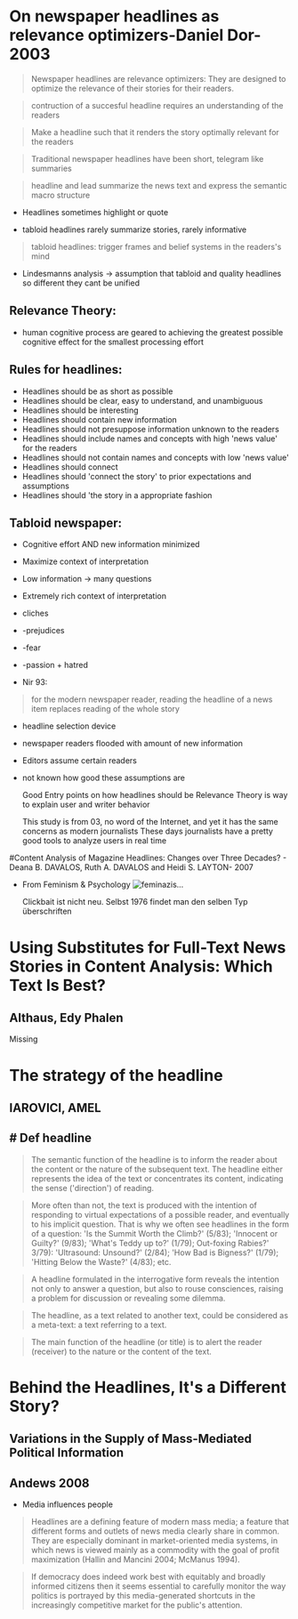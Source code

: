 # On newspaper headlines as relevance optimizers-Daniel Dor- 2003

>Newspaper headlines are relevance optimizers: They are designed to optimize the relevance of their stories for their readers.

>contruction of a succesful headline requires an understanding of the readers

>Make a headline such that it renders the story optimally relevant for the readers

>Traditional newspaper headlines have been short, telegram like summaries

>headline and lead summarize the news text and express the semantic macro structure

-  Headlines sometimes highlight or quote

- tabloid headlines rarely summarize stories, rarely informative

>tabloid headlines: trigger frames and belief systems in the readers's mind

- Lindesmanns analysis -> assumption that tabloid and quality headlines so different they cant be unified

##  Relevance Theory:
- human cognitive process are geared to achieving the greatest possible cognitive effect for the smallest processing effort

## Rules for headlines:
- Headlines should be as short as possible
- Headlines should be clear, easy to understand, and unambiguous
- Headlines should be interesting
- Headlines should contain new information
- Headlines should not presuppose information unknown to the readers
- Headlines should include names and concepts with high 'news value' for the readers
- Headlines should not contain names and concepts with low 'news value'
- Headlines should connect
- Headlines should 'connect the story' to prior expectations and assumptions
- Headlines should 'the story in a appropriate fashion

## Tabloid newspaper:
- Cognitive effort AND new information minimized
- Maximize context of interpretation
- Low information -> many questions
- Extremely rich context of interpretation
- cliches
- -prejudices
- -fear
- -passion + hatred

- Nir 93:
>for the modern newspaper reader, reading the headline of a news item replaces reading of the whole story

- headline selection device

- newspaper readers flooded with amount of new information

- Editors assume certain readers

- not known how good these assumptions are

    Good Entry points on how headlines should be
    Relevance Theory is way to explain user and writer behavior

    This study is from 03, no word of the Internet, and yet it has the same concerns as modern journalists
    These days journalists have a pretty good tools to analyze users in real time

#Content Analysis of Magazine Headlines: Changes over Three Decades? - Deana B. DAVALOS, Ruth A. DAVALOS and Heidi S. LAYTON- 2007

- From Feminism & Psychology
![feminazis...](/home/sebastiankopsel/Dropbox/Bachelor/thesis/notes-cites-thoughts/images/women-magazine-clickbait.png)

    Clickbait ist nicht neu. Selbst 1976 findet man den selben Typ überschriften

# Using Substitutes for Full-Text News Stories in Content Analysis: Which Text Is Best?
## Althaus, Edy Phalen
Missing
# The strategy of the headline
## IAROVICI, AMEL
## # Def headline
> The semantic function of the headline is to inform the reader about the content or the nature of the subsequent text. The headline either represents the idea of the text or concentrates its content, indicating the sense ('direction') of reading.
>

> More often than not, the text is produced with the intention of responding to virtual expectations of a possible reader, and eventually to his implicit question. That is why we often see headlines in the form of a question: 'Is the Summit Worth the Climb?' (5/83); 'Innocent or Guilty?' (9/83); 'What's Teddy up to?' (1/79); Out-foxing Rabies?' 3/79): 'Ultrasound: Unsound?' (2/84); 'How Bad is Bigness?' (1/79); 'Hitting Below the Waste?' (4/83); etc.
>

> A headline formulated in the interrogative form reveals the intention not only to answer a question, but also to rouse consciences, raising a problem for discussion or revealing some dilemma.

>The headline, as a text related to another text, could be considered as a meta-text: a text referring to a text.

>The main function of the headline (or title) is to alert the reader
(receiver) to the nature or the content of the text.

# Behind the Headlines, It's a Different Story? 
## Variations in the Supply of Mass-Mediated Political Information
## Andews 2008

- Media influences people

> Headlines are a defining feature of modern mass media; a feature that different forms and
outlets of news media clearly share in common. They are especially dominant in market-oriented
media systems, in which news is viewed mainly as a commodity with the goal of profit
maximization (Hallin and Mancini 2004; McManus 1994).

>If democracy does indeed work best with equitably and
broadly informed citizens then it seems essential to carefully monitor the way politics is
portrayed by this media-generated shortcuts in the increasingly competitive market for the
public's attention.